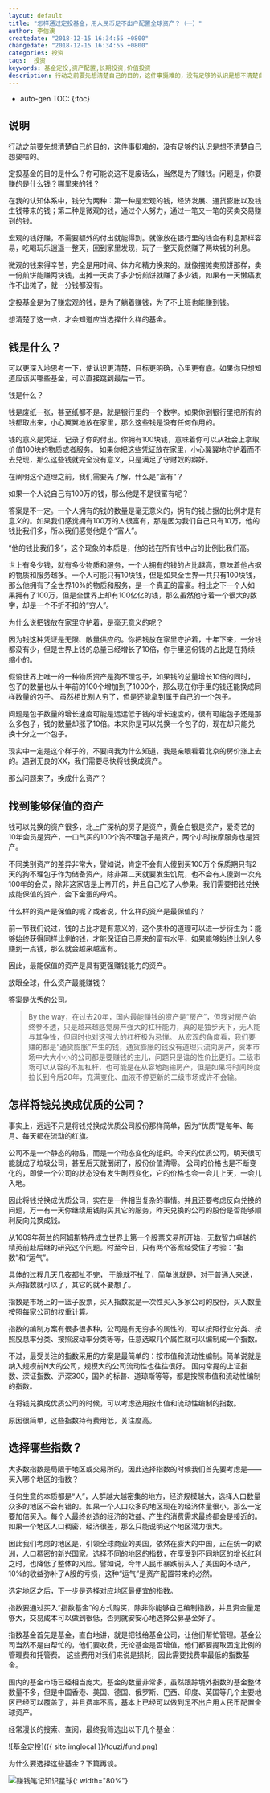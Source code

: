 ```yaml
---
layout: default
title: "怎样通过定投基金，用人民币足不出户配置全球资产？（一）"
author: 李佶澳
createdate: "2018-12-15 16:34:55 +0800"
changedate: "2018-12-15 16:34:55 +0800"
categories: 投资
tags:  投资
keywords: 基金定投,资产配置,长期投资,价值投资
description: 行动之前要先想清楚自己的目的，这件事挺难的，没有足够的认识是想不清楚自己想要啥的。
---
```


* auto-gen TOC:
{:toc}

## 说明

行动之前要先想清楚自己的目的，这件事挺难的，没有足够的认识是想不清楚自己想要啥的。

定投基金的目的是什么？你可能说这不是废话么，当然是为了赚钱。问题是，你要赚的是什么钱？哪里来的钱？

在我的认知体系中，钱分为两种：第一种是宏观的钱，经济发展、通货膨胀以及钱生钱带来的钱；第二种是微观的钱，通过个人努力，通过一笔又一笔的买卖交易赚到的钱。

宏观的钱好赚，不需要额外的付出就能得到。就像放在银行里的钱会有利息那样容易，吃喝玩乐逍遥一整天，回到家里发现，玩了一整天竟然赚了两块钱的利息。

微观的钱来得辛苦，完全是用时间、体力和精力换来的。就像摆摊卖煎饼那样，卖一份煎饼能赚两块钱，出摊一天卖了多少份煎饼就赚了多少钱，如果有一天懒癌发作不出摊了，就一分钱都没有。

定投基金是为了赚宏观的钱，是为了躺着赚钱，为了不上班也能赚到钱。

想清楚了这一点，才会知道应当选择什么样的基金。

## 钱是什么？

可以更深入地思考一下，使认识更清楚，目标更明确，心里更有底。如果你只想知道应该买哪些基金，可以直接跳到最后一节。

钱是什么？

钱是废纸一张，甚至纸都不是，就是银行里的一个数字。如果你到银行里把所有的钱都取出来，小心翼翼地放在家里，那么这些钱是没有任何作用的。

钱的意义是凭证，记录了你的付出。你拥有100块钱，意味着你可以从社会上拿取价值100块的物质或者服务。
如果你把这些凭证放在家里，小心翼翼地守护着而不去兑现，那么这些钱就完全没有意义，只是满足了守财奴的癖好。

在阐明这个道理之前，我们需要先了解，什么是“富有”？

如果一个人说自己有100万的钱，那么他是不是很富有呢？

答案是不一定。一个人拥有的钱的数量是毫无意义的，拥有的钱占据的比例才是有意义的。如果我们感觉拥有100万的人很富有，那是因为我们自己只有10万，他的钱比我们多，所以我们感觉他是个“富人”。

“他的钱比我们多”，这个现象的本质是，他的钱在所有钱中占的比例比我们高。

世上有多少钱，就有多少物质和服务，一个人拥有的钱的占比越高，意味着他占据的物质和服务越多。一个人可能只有10块钱，但是如果全世界一共只有100块钱，那么他拥有了全世界10%的物质和服务，是一个真正的富豪。相比之下一个人如果拥有了100万，但是全世界上却有100亿亿的钱，那么虽然他守着一个很大的数字，却是一个不折不扣的“穷人”。

为什么说把钱放在家里守护着，是毫无意义的呢？

因为钱这种凭证是无限、敞量供应的。你把钱放在家里守护着，十年下来，一分钱都没有少，但是世界上钱的总量已经增长了10倍，你手里这份钱的占比是在持续缩小的。

假设世界上唯一的一种物质资产是狗不理包子，如果钱的总量增长10倍的同时，包子的数量也从十年前的100个增加到了1000个，那么现在你手里的钱还能换成同样数量的包子。
虽然相比别人穷了，但是还能拿到属于自己的一个包子。

问题是包子数量的增长速度可能是远远低于钱的增长速度的，很有可能包子还是那么多包子，钱的数量却涨了10倍。本来你是可以兑换一个包子的，现在却只能兑换十分之一个包子。

现实中一定是这个样子的，不要问我为什么知道，我是亲眼看着北京的房价涨上去的。遇到无良的XX，我们需要尽快将钱换成资产。

那么问题来了，换成什么资产？

## 找到能够保值的资产

钱可以兑换的资产很多，北上广深杭的房子是资产，黄金白银是资产，爱奇艺的10年会员是资产，一口气买的100个狗不理包子是资产，两个小时按摩服务也是资产。

不同类别资产的差异非常大，譬如说，肯定不会有人傻到买100万个保质期只有2天的狗不理包子作为储备资产，除非第二天就要发生饥荒，也不会有人傻到一次充100年的会员，除非这家店是上帝开的，并且自己吃了人参果。我们需要把钱兑换成能保值的资产，会下金蛋的母鸡。

什么样的资产是保值的呢？或者说，什么样的资产是最保值的？

前一节我们说过，钱的占比才是有意义的，这个质朴的道理可以进一步衍生为：能够始终获得同样比例的钱，才能保证自已原来的富有水平，如果能够始终比别人多赚到一点钱，那么就会越来越富有。

因此，最能保值的资产是具有更强赚钱能力的资产。

放眼全球，什么资产最能赚钱？

答案是优秀的公司。

>By the way，在过去20年，国内最能赚钱的资产是“房产”，但我对房产始终参不透，只是越来越感觉房产强大的杠杆能力，真的是独步天下，无人能与其争锋，但同时也对这强大的杠杆极为忌惮。
>从宏观的角度看，我们要赚的都是“通货膨胀”产生的钱，通货膨胀的钱没有道理只流向房产，资本市场中大大小小的公司都是要赚钱的主儿，问题只是谁的性价比更好。二级市场可以从容的不加杠杆，也可能是在从容地跑输房产，但是如果将时间跨度拉长到今后20年，充满变化、血液不停更新的二级市场或许不会输。

## 怎样将钱兑换成优质的公司？

事实上，远远不只是将钱兑换成优质公司股份那样简单，因为“优质”是每年、每月、每天都在流动的红旗。

公司不是一个静态的物品，而是一个动态变化的组织。今天的优质公司，明天很可能就成了垃圾公司，甚至后天就倒闭了，股份价值清零。
公司的价格也是不断变化的，即使一个公司的状态没有发生剧烈变化，它的价格也会一会儿上天，一会儿入地。

因此将钱兑换成优质公司，实在是一件相当复杂的事情。并且还要考虑反向兑换的问题，万一有一天你继续用钱购买其它的服务，昨天兑换的公司的股份是否能够顺利反向兑换成钱。

从1609年荷兰的阿姆斯特丹成立世界上第一个股票交易所开始，无数智力卓越的精英前赴后继的研究这个问题。时至今日，只有两个答案经受住了考验：“指数”和“运气”。

具体的过程几天几夜都扯不完， 干脆就不扯了，简单说就是，对于普通人来说，买点指数就可以了，其它的就不要想了。

指数是市场上的一篮子股票，买入指数就是一次性买入多家公司的股份，买入数量按照每家公司的权重计算。

指数的编制方案有很多很多种，公司是有无穷多的属性的，可以按照行业分类、按照股息率分类、按照波动率分类等等，任意选取几个属性就可以编制成一个指数。

不过，最受关注的指数采用的方案是最简单的：按市值和流动性编制。简单说就是纳入规模前N大的公司，规模大的公司流动性也往往很好。
国内常提的上证指数、深证指数、沪深300，国外的标普、道琼斯等等，都是按照市值和流动性编制的指数。

在将钱兑换成优质公司的时候，可以考虑选用按市值和流动性编制的指数。

原因很简单，这些指数持有费用低，关注度高。

## 选择哪些指数？

大多数指数是局限于地区或交易所的，因此选择指数的时候我们首先要考虑是——买入哪个地区的指数？

任何生意的本质都是“人”，人群越大越密集的地方，经济规模越大，选择人口数量众多的地区不会有错的。如果一个人口众多的地区现在的经济体量很小，那么一定要加倍买入。每个人最终创造的经济的效益、产生的消费需求最终都会是接近的。如果一个地区人口稠密，经济很差，那么只能说明这个地区潜力很大。

因此我们考虑的地区是，引领全球商业的美国，依然在膨大的中国，正在统一的欧洲，人口稠密的新兴国家。选择不同的地区的指数，在享受到不同地区的增长红利之时，也降低了整体的风险。譬如说，今年人民币暴跌前买入了美国的不动产，10%的收益弥补了A股的亏损，这种“运气”是资产配置带来的必然。

选定地区之后，下一步是选择对应地区最便宜的指数。

指数要通过买入“指数基金”的方式购买，除非你能够自己编制指数，并且资金量足够大，交易成本可以做到很低，否则就安安心地选择公募基金好了。

指数基金首先是基金，直白地讲，就是把钱给基金公司，让他们帮忙管理。基金公司当然不是白帮忙的，他们要收费，无论基金是否增值，他们都要提取固定比例的管理费和托管费。
这些费用对我们来说是损耗，因此需要找费率最低的指数基金。

国内的基金市场已经相当庞大，基金的数量非常多，虽然跟踪境外指数的基金整体数量不多，但是中国香港、美国、德国、俄罗斯、巴西、印度、英国等几个主要地区已经可以覆盖了，并且费率不高，基本上已经可以做到足不出户用人民币配置全球资产。

经常漫长的搜索、查阅，最终我筛选出以下几个基金：

![基金定投]({{ site.imglocal }}/touzi/fund.png)

为什么要选择这些基金？下篇再谈。

![赚钱笔记知识星球](https://www.lijiaocn.com/img/xiaomiquan-money.jpeg){: width="80%"}
